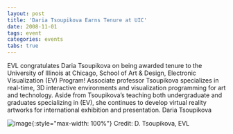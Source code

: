 ```yaml
---
layout: post
title: 'Daria Tsoupikova Earns Tenure at UIC'
date: 2008-11-01
tags: event
categories: events
tabs: true
---
```


EVL congratulates Daria Tsoupikova on being awarded tenure to the University of Illinois at Chicago, School of Art &amp; Design, Electronic Visualization (EV) Program!  Associate professor Tsoupikova specializes in real-time, 3D interactive environments and visualization programming for art and technology. Aside from Tsoupikova&rsquo;s teaching both undergraduate and graduates specializing in (EV), she continues to develop virtual reality artworks for international exhibition and presentation.
Daria Tsoupikova

![image](https://www.evl.uic.edu/output/originals/daria.png-srcw.jpg){:style="max-width: 100%"}
Credit: D. Tsoupikova, EVL

